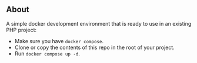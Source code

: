 ## About

A simple docker development environment that is ready to use in an existing PHP project:
- Make sure you have `docker compose`.
- Clone or copy the contents of this repo in the root of your project.
- Run `docker compose up -d`.
